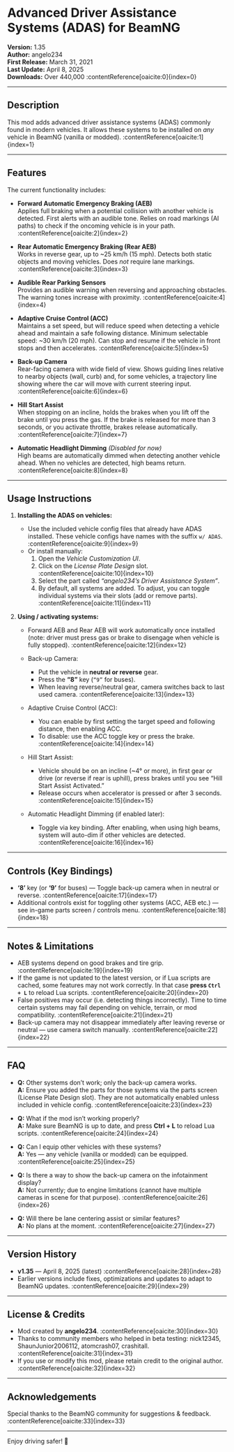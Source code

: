 # Advanced Driver Assistance Systems (ADAS) for BeamNG

**Version:** 1.35  
**Author:** angelo234  
**First Release:** March 31, 2021  
**Last Update:** April 8, 2025  
**Downloads:** Over 440,000 :contentReference[oaicite:0]{index=0}  

---

## Description

This mod adds advanced driver assistance systems (ADAS) commonly found in modern vehicles. It allows these systems to be installed on *any* vehicle in BeamNG (vanilla or modded). :contentReference[oaicite:1]{index=1}  

---

## Features

The current functionality includes:

- **Forward Automatic Emergency Braking (AEB)**  
  Applies full braking when a potential collision with another vehicle is detected. First alerts with an audible tone. Relies on road markings (AI paths) to check if the oncoming vehicle is in your path. :contentReference[oaicite:2]{index=2}

- **Rear Automatic Emergency Braking (Rear AEB)**  
  Works in reverse gear, up to ~25 km/h (15 mph). Detects both static objects and moving vehicles. Does *not* require lane markings. :contentReference[oaicite:3]{index=3}

- **Audible Rear Parking Sensors**  
  Provides an audible warning when reversing and approaching obstacles. The warning tones increase with proximity. :contentReference[oaicite:4]{index=4}

- **Adaptive Cruise Control (ACC)**  
  Maintains a set speed, but will reduce speed when detecting a vehicle ahead and maintain a safe following distance. Minimum selectable speed: ~30 km/h (20 mph). Can stop and resume if the vehicle in front stops and then accelerates. :contentReference[oaicite:5]{index=5}

- **Back-up Camera**  
  Rear-facing camera with wide field of view. Shows guiding lines relative to nearby objects (wall, curb) and, for some vehicles, a trajectory line showing where the car will move with current steering input. :contentReference[oaicite:6]{index=6}

- **Hill Start Assist**  
  When stopping on an incline, holds the brakes when you lift off the brake until you press the gas. If the brake is released for more than 3 seconds, or you activate throttle, brakes release automatically. :contentReference[oaicite:7]{index=7}

- **Automatic Headlight Dimming** *(Disabled for now)*  
  High beams are automatically dimmed when detecting another vehicle ahead. When no vehicles are detected, high beams return. :contentReference[oaicite:8]{index=8}

---

## Usage Instructions

1. **Installing the ADAS on vehicles:**

   - Use the included vehicle config files that already have ADAS installed. These vehicle configs have names with the suffix `w/ ADAS`. :contentReference[oaicite:9]{index=9}  
   - Or install manually:
     1. Open the *Vehicle Customization UI*.  
     2. Click on the *License Plate Design* slot. :contentReference[oaicite:10]{index=10}  
     3. Select the part called *“angelo234’s Driver Assistance System”*.  
     4. By default, all systems are added. To adjust, you can toggle individual systems via their slots (add or remove parts). :contentReference[oaicite:11]{index=11}  

2. **Using / activating systems:**

   - Forward AEB and Rear AEB will work automatically once installed (note: driver must press gas or brake to disengage when vehicle is fully stopped). :contentReference[oaicite:12]{index=12}  
   - Back-up Camera:
     - Put the vehicle in **neutral or reverse** gear.  
     - Press the **“8”** key (`“9”` for buses).  
     - When leaving reverse/neutral gear, camera switches back to last used camera. :contentReference[oaicite:13]{index=13}  

   - Adaptive Cruise Control (ACC):
     - You can enable by first setting the target speed and following distance, then enabling ACC.  
     - To disable: use the ACC toggle key or press the brake. :contentReference[oaicite:14]{index=14}  

   - Hill Start Assist:  
     - Vehicle should be on an incline (~4° or more), in first gear or drive (or reverse if rear is uphill), press brakes until you see “Hill Start Assist Activated.”  
     - Release occurs when accelerator is pressed or after 3 seconds. :contentReference[oaicite:15]{index=15}  

   - Automatic Headlight Dimming (if enabled later):  
     - Toggle via key binding. After enabling, when using high beams, system will auto-dim if other vehicles are detected. :contentReference[oaicite:16]{index=16}  

---

## Controls (Key Bindings)

- **‘8’** key (or **‘9’** for buses) — Toggle back-up camera when in neutral or reverse. :contentReference[oaicite:17]{index=17}  
- Additional controls exist for toggling other systems (ACC, AEB etc.) — see in-game parts screen / controls menu. :contentReference[oaicite:18]{index=18}  

---

## Notes & Limitations

- AEB systems depend on good brakes and tire grip. :contentReference[oaicite:19]{index=19}  
- If the game is not updated to the latest version, or if Lua scripts are cached, some features may not work correctly. In that case **press `Ctrl + L`** to reload Lua scripts. :contentReference[oaicite:20]{index=20}  
- False positives may occur (i.e. detecting things incorrectly). Time to time certain systems may fail depending on vehicle, terrain, or mod compatibility. :contentReference[oaicite:21]{index=21}  
- Back-up camera may not disappear immediately after leaving reverse or neutral — use camera switch manually. :contentReference[oaicite:22]{index=22}  

---

## FAQ

- **Q:** Other systems don’t work; only the back-up camera works.  
  **A:** Ensure you added the parts for those systems via the parts screen (License Plate Design slot). They are not automatically enabled unless included in vehicle config. :contentReference[oaicite:23]{index=23}  

- **Q:** What if the mod isn’t working properly?  
  **A:** Make sure BeamNG is up to date, and press **Ctrl + L** to reload Lua scripts. :contentReference[oaicite:24]{index=24}  

- **Q:** Can I equip other vehicles with these systems?  
  **A:** Yes — any vehicle (vanilla or modded) can be equipped. :contentReference[oaicite:25]{index=25}  

- **Q:** Is there a way to show the back-up camera on the infotainment display?  
  **A:** Not currently; due to engine limitations (cannot have multiple cameras in scene for that purpose). :contentReference[oaicite:26]{index=26}  

- **Q:** Will there be lane centering assist or similar features?  
  **A:** No plans at the moment. :contentReference[oaicite:27]{index=27}  

---

## Version History

- **v1.35** — April 8, 2025 (latest) :contentReference[oaicite:28]{index=28}  
- Earlier versions include fixes, optimizations and updates to adapt to BeamNG updates. :contentReference[oaicite:29]{index=29}  

---

## License & Credits

- Mod created by **angelo234**. :contentReference[oaicite:30]{index=30}  
- Thanks to community members who helped in beta testing: nick12345, ShaunJunior2006112, atomcrash07, crashitall. :contentReference[oaicite:31]{index=31}  
- If you use or modify this mod, please retain credit to the original author. :contentReference[oaicite:32]{index=32}  

---

## Acknowledgements

Special thanks to the BeamNG community for suggestions & feedback. :contentReference[oaicite:33]{index=33}  

---

Enjoy driving safer! 🚗  
